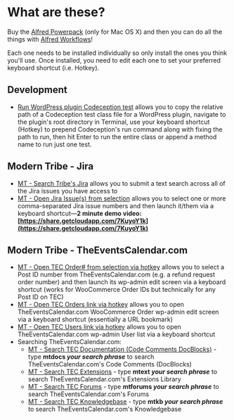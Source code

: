 # What are these?

Buy the [Alfred Powerpack](https://www.alfredapp.com/powerpack/) (only for Mac OS X) and then you can do all the things with [Alfred Workflows](https://www.alfredapp.com/help/workflows/)!

Each one needs to be installed individually so only install the ones you think you'll use. Once installed, you need to edit each one to set your preferred keyboard shortcut (i.e. Hotkey).

## Development

* [Run WordPress plugin Codeception test](https://github.com/cliffordp/alfred-app-workflows/blob/master/Run%20WordPress%20plugin%20Codeception%20wpunit%20test.alfredworkflow) allows you to copy the relative path of a Codeception test class file for a WordPress plugin, navigate to the plugin's root directory in Terminal, use your keyboard shortcut (Hotkey) to prepend Codeception's run command along with fixing the path to run, then hit Enter to run the entire class or append a method name to run just one test.

## Modern Tribe - Jira

* [MT - Search Tribe's Jira](https://github.com/cliffordp/alfred-app-workflows/blob/master/Modern%20Tribe/MT%20-%20Search%20Tribe's%20Jira.alfredworkflow) allows you to submit a text search across all of the Jira issues you have access to
* [MT - Open Jira Issue(s) from selection](https://github.com/cliffordp/alfred-app-workflows/blob/master/Modern%20Tribe/MT%20-%20Open%20Jira%20issue(s)%20from%20selection.alfredworkflow) allows you to select one or more comma-separated Jira issue numbers and then launch it/them via a keyboard shortcut&mdash;**2 minute demo video: [https://share.getcloudapp.com/7KuyoY1k](https://share.getcloudapp.com/7KuyoY1k)**

## Modern Tribe - TheEventsCalendar.com

* [MT - Open TEC Order# from selection via hotkey](https://github.com/cliffordp/alfred-app-workflows/blob/master/Modern%20Tribe/MT%20-%20Open%20TEC%20Order%23%20from%20selection%20via%20hotkey.alfredworkflow) allows you to select a Post ID number from TheEventsCalendar.com (e.g. a refund request order number) and then launch its wp-admin edit screen via a keyboard shortcut (works for WooCommerce Order IDs but technically for any Post ID on TEC)
* [MT - Open TEC Orders link via hotkey](https://github.com/cliffordp/alfred-app-workflows/blob/master/Modern%20Tribe/MT%20-%20Open%20TEC%20Orders%20link%20via%20hotkey.alfredworkflow) allows you to open TheEventsCalendar.com WooCommerce Order wp-admin edit screen via a keyboard shortcut (essentially a URL bookmark)
* [MT - Open TEC Users link via hotkey](https://github.com/cliffordp/alfred-app-workflows/blob/master/Modern%20Tribe/MT%20-%20Open%20TEC%20Users%20link%20via%20hotkey.alfredworkflow) allows you to open TheEventsCalendar.com wp-admin User list via a keyboard shortcut
* Searching TheEventsCalendar.com:
  * [MT - Search TEC Documentation (Code Comments DocBlocks)](https://github.com/cliffordp/alfred-app-workflows/blob/master/Modern%20Tribe/MT%20-%20Search%20TEC%20Documentation%20(Code%20Comments%20DocBlocks).alfredworkflow) - type **mtdocs *your search phrase*** to search TheEventsCalendar.com's Code Comments (DocBlocks)
  * [MT - Search TEC Extensions](https://github.com/cliffordp/alfred-app-workflows/blob/master/Modern%20Tribe/MT%20-%20Search%20TEC%20Extensions.alfredworkflow) - type **mtext *your search phrase*** to search TheEventsCalendar.com's Extensions Library
  * [MT - Search TEC Forums](https://github.com/cliffordp/alfred-app-workflows/blob/master/Modern%20Tribe/MT%20-%20Search%20TEC%20Forums.alfredworkflow) - type **mtforums *your search phrase*** to search TheEventsCalendar.com's Forums
  * [MT - Search TEC Knowledgebase](https://github.com/cliffordp/alfred-app-workflows/blob/master/Modern%20Tribe/MT%20-%20Search%20TEC%20Knowledgebase.alfredworkflow) - type **mtkb *your search phrase*** to search TheEventsCalendar.com's Knowledgebase
